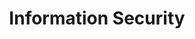 ---
title: Information Security
sidebar_position: 1
tags: [
  'Information Security', 
  'Cyber Security', 
  'Data Privacy', 
  'Encryption', 
  'Security Policies', 
  'Risk Assessment', 
  'Identity Management', 
  'Access Control', 
  'Disaster Recovery', 
  'Compliance', 
  'Intrusion Detection', 
  'Firewalls', 
  'Antivirus Software', 
  'Secure Networks', 
  'VPN', 
  'Data Protection', 
  'Cyber Threats', 
  'Phishing', 
  'Social Engineering',
  'Security Audits'
]
---